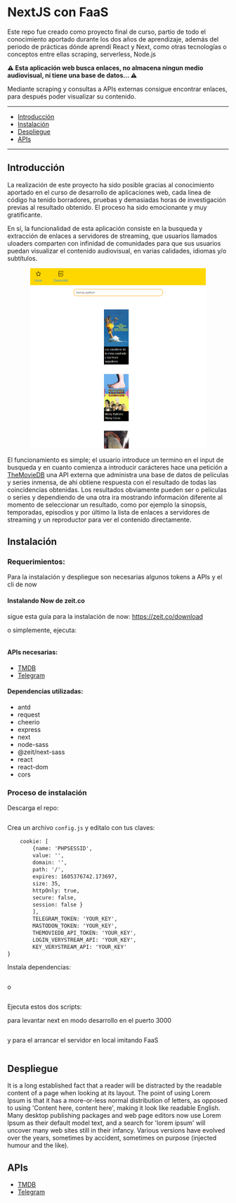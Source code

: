 # NextJS con FaaS

Este repo fue creado como proyecto final de curso, partio de todo el conocimiento aportado durante los dos años de aprendizaje, además del periodo de prácticas dónde aprendí React y Next, como otras tecnologías o conceptos entre ellas scraping, serverless, Node.js

**⚠ Esta aplicación web busca enlaces, no almacena ningun medio audiovisual, ni tiene una base de datos... ⚠**

Mediante scraping y consultas a APIs externas consigue encontrar enlaces, para después poder visualizar su contenido.

---

- [Introducción](#introducción)
- [Instalación](#instalación)
- [Despliegue](#despliegue)
- [APIs](#apis)

---

## Introducción

La realización de este proyecto ha sido posible gracias al conocimiento aportado en el curso de desarrollo de aplicaciones web, cada linea de código ha tenido borradores, pruebas y demasiadas horas de investigación previas al resultado obtenido. El proceso ha sido emocionante y muy gratificante.

En sí, la funcionalidad de esta aplicación consiste en la busqueda y extracción de enlaces a servidores de streaming, que usuarios llamados uloaders comparten con infinidad de comunidades para que sus usuarios puedan visualizar el contenido audiovisual, en varias calidades, idiomas y/o subtítulos.

<p align="center">
    <img src="https://raw.githubusercontent.com/pangeasi/scraperDede/master/web.png" alt="web" width="400"/>
</p>
El funcionamiento es simple; el usuario introduce un termino en el input de busqueda y en cuanto comienza a introducir carácteres hace una petición a <a href="https://www.themoviedb.org/">TheMovieDB</a> una API externa que administra una base de datos de películas y series inmensa, de ahi obtiene respuesta con el resultado de todas las coincidencias obtenidas. Los resultados obviamente pueden ser o películas o series y dependiendo de una otra ira mostrando información diferente al momento de seleccionar un resultado, como por ejemplo la sinopsis, temporadas, episodios y por último la lista de enlaces a servidores de streaming y un reproductor para ver el contenido directamente.


## Instalación

### Requerimientos:

Para la instalación y despliegue son necesarias algunos tokens a APIs y el cli de now

#### Instalando Now de zeit.co
sigue esta guía para la instalación de now: https://zeit.co/download

o simplemente, ejecuta:
```curl -sfLS https://zeit.co/download.sh | sh
```

#### APIs necesarias:
- [TMDB](https://www.themoviedb.org/)
- [Telegram](https://core.telegram.org/)

#### Dependencias utilizadas:

- antd
- request
- cheerio
- express
- next
- node-sass
- @zeit/next-sass
- react
- react-dom
- cors

### Proceso de instalación

Descarga el repo:

```git clone https://github.com/pangeasi/scraperDede.git
```

Crea un archivo ```config.js``` y editalo con tus claves:

```module.exports = {
    cookie: [
        {name: 'PHPSESSID',
        value: '',
        domain: '',
        path: '/',
        expires: 1605376742.173697,
        size: 35,
        httpOnly: true,
        secure: false,
        session: false }
        ],
        TELEGRAM_TOKEN: 'YOUR_KEY',
        MASTODON_TOKEN: 'YOUR_KEY',
        THEMOVIEDB_API_TOKEN: 'YOUR_KEY',
        LOGIN_VERYSTREAM_API: 'YOUR_KEY',
        KEY_VERYSTREAM_API: 'YOUR_KEY'
}
```


Instala dependencias:
```npm install
```
o
```yarn install
```

Ejecuta estos dos scripts:

para levantar next en modo desarrollo en el puerto 3000
```yarn now-dev 3000
```
y para el arrancar el servidor en local imitando FaaS
```yarn start
```


## Despliegue

It is a long established fact that a reader will be distracted by the readable content of a page when looking at its layout. The point of using Lorem Ipsum is that it has a more-or-less normal distribution of letters, as opposed to using 'Content here, content here', making it look like readable English. Many desktop publishing packages and web page editors now use Lorem Ipsum as their default model text, and a search for 'lorem ipsum' will uncover many web sites still in their infancy. Various versions have evolved over the years, sometimes by accident, sometimes on purpose (injected humour and the like).

## APIs

- [TMDB](https://www.themoviedb.org/)
- [Telegram](https://core.telegram.org/)